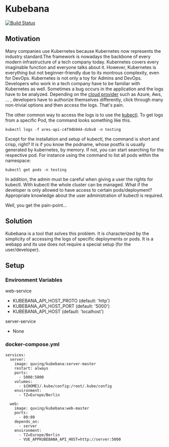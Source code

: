 # Kubebana

[![Build Status](https://drone.quving.com/api/badges/Quving/kubebana/status.svg)](https://drone.quving.com/Quving/kubebana)

## Motivation
Many companies use Kubernetes because Kubernetes now represents the industry standard.The framework is nowadays the backbone of every modern infrastructure of a tech company today. Kubernetes covers every imaginable function and everyone talks about it. However, Kubernetes is everything but not beginner-friendly due to its montrous complexity, even for DevOps. Kubernetes is not only a toy for Admins and DevOps. Developers who work in a tech company have to be familiar with Kubernetes as well. Sometimes a bug occurs in the application and the logs have to be analyzed. Depending on the [cloud provider](https://kubernetes.io/docs/concepts/cluster-administration/cloud-providers/) such as Azure, Aws, ... , developers have to authorize themselves differently, click through many non-trivial options and then access the logs. That's pain.


The other common way to access the logs is to use the [kubectl](https://kubernetes.io/docs/reference/kubectl/overview/).  To get logs from a specific Pod, the command looks something like this.
```
kubectl logs -f ares-api-c4f94b944-dzbv8 -n testing
```

Except for the installation and setup of kubectl, the command is short and crisp, right? It is if you know the podname, whose postfix is usually generated by kubernetes, by memory. If not, you can start searching for the respective pod. For instance using the command to list all pods within the namespace:
```
kubectl get pods -n testing
```

In addition, the admin must be careful when giving a user the rights for kubectl. With kubectl the whole cluster can be managed. What if the developer is only allowed to have access to certain pods/deployment? Appropriate knowledge about the user administration of kubectl is required.

Well, you get the pain-point...


## Solution
Kubebana is a tool that solves this problem. It is characterized by the simplicity of accessing the logs of specific deployments or pods. It is a webapp and its use does not require a special setup (for the user/developer).


## Setup
### Environment Variables

web-service
 - KUBEBANA_API_HOST_PROTO (default: 'http')
 - KUBEBANA_API_HOST_PORT (default: '5000')
 - KUBEBANA_API_HOST (default: 'localhost')

server-service
 - None

### docker-compose.yml
```
services:
  server:
    image: quving/kubebana:server-master
    restart: always
    ports:
      - 5000:5000
    volumes:
      - ${HOME}/.kube/config:/root/.kube/config
    environment:
      - TZ=Europe/Berlin

  web:
    image: quving/kubebana:web-master
    ports:
      - 80:80
    depends_on:
      - server
    environment:
      - TZ=Europe/Berlin
      - VUE_APPKUBEBANA_API_HOST=http://server:5000
```
